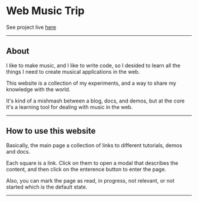 # Web Music Trip

See project live [here](https://web-music-trip.netlify.app/)

---
## About

I like to make music, and I like to write code, so I desided to learn all the things I need to create musical applications in the web.

This website is a collection of my experiments, and a way to share my knowledge with the world.

It's kind of a mishmash between a blog, docs, and demos, but at the core it's a learning tool for dealing with music in the web.

---
## How to use this website

Basically, the main page a collection of links to different tutorials, demos and docs.

Each square is a link. Click on them to open a modal that describes the content, and then click on the enterence button to enter the page.

Also, you can mark the page as read, in progress, not relevant, or not started which is the default state.

---
